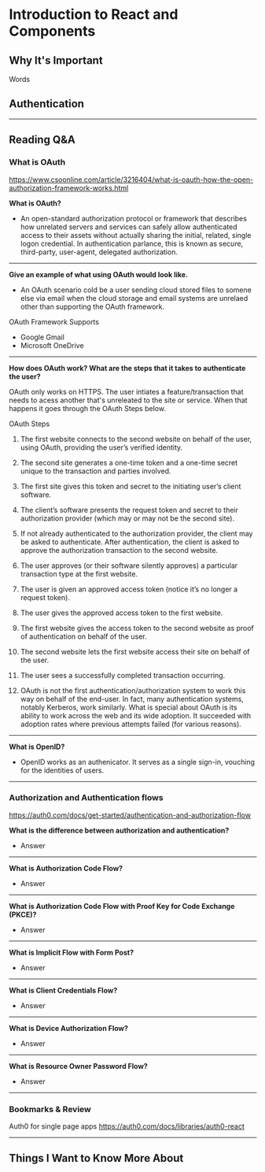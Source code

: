 # Introduction to React and Components

## Why It's Important

Words

## Authentication


-----------------

## Reading Q&A

### **What is OAuth**

<https://www.csoonline.com/article/3216404/what-is-oauth-how-the-open-authorization-framework-works.html>

**What is OAuth?**

- An open-standard authorization protocol or framework that describes how unrelated servers and services can safely allow authenticated access to their assets without actually sharing the initial, related, single logon credential. In authentication parlance, this is known as secure, third-party, user-agent, delegated authorization.

---

**Give an example of what using OAuth would look like.**

- An OAuth scenario cold be a user sending cloud stored files to somene else via email when the cloud storage and email systems are unrelaed other than supporting the OAuth framework.

OAuth Framework Supports

- Google Gmail
- Microsoft OneDrive

---

**How does OAuth work? What are the steps that it takes to authenticate the user?**

OAuth only works on HTTPS. The user intiates a feature/transaction that needs to acess another that's unreleated to the site or service. When that happens it goes through the OAuth Steps below.

OAuth Steps

1. The first website connects to the second website on behalf of the user, using OAuth, providing the user’s verified identity.

2. The second site generates a one-time token and a one-time secret unique to the transaction and parties involved.

3. The first site gives this token and secret to the initiating user’s client software.

4. The client’s software presents the request token and secret to their authorization provider (which may or may not be the second site).

5. If not already authenticated to the authorization provider, the client may be asked to authenticate. After authentication, the client is asked to approve the authorization transaction to the second website.

6. The user approves (or their software silently approves) a particular transaction type at the first website.

7. The user is given an approved access token (notice it’s no longer a request token).

8. The user gives the approved access token to the first website.

9. The first website gives the access token to the second website as proof of authentication on behalf of the user.

10. The second website lets the first website access their site on behalf of the user.

11. The user sees a successfully completed transaction occurring.

12. OAuth is not the first authentication/authorization system to work this way on behalf of the end-user. In fact, many authentication systems, notably Kerberos, work similarly. What is special about OAuth is its ability to work across the web and its wide adoption. It succeeded with adoption rates where previous attempts failed (for various reasons).

---

**What is OpenID?**

- OpenID works as an authenicator. It serves as a single sign-in, vouching for the identities of users. 

-----------------

### **Authorization and Authentication flows**

<https://auth0.com/docs/get-started/authentication-and-authorization-flow>

**What is the difference between authorization and authentication?**

- Answer

---

**What is Authorization Code Flow?**

- Answer

---

**What is Authorization Code Flow with Proof Key for Code Exchange (PKCE)?**

- Answer

---

**What is Implicit Flow with Form Post?**

- Answer

---

**What is Client Credentials Flow?**

- Answer

---

**What is Device Authorization Flow?**

- Answer
---

**What is Resource Owner Password Flow?**

- Answer

-----------------

### Bookmarks & Review

Auth0 for single page apps
<https://auth0.com/docs/libraries/auth0-react>

-----------------

## Things I Want to Know More About
